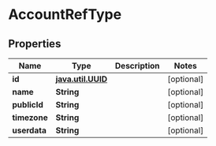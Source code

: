 
# AccountRefType

## Properties
Name | Type | Description | Notes
------------ | ------------- | ------------- | -------------
**id** | [**java.util.UUID**](java.util.UUID.md) |  |  [optional]
**name** | **String** |  |  [optional]
**publicId** | **String** |  |  [optional]
**timezone** | **String** |  |  [optional]
**userdata** | **String** |  |  [optional]



